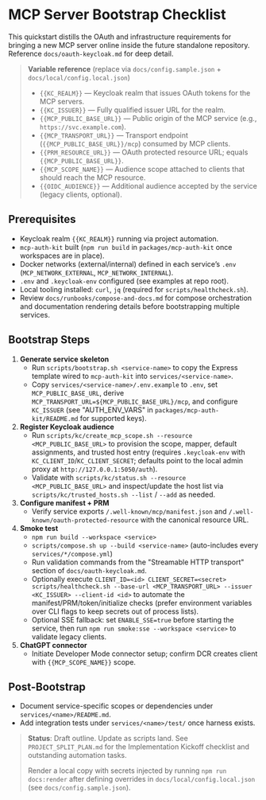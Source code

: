 # MCP Server Bootstrap Checklist

This quickstart distills the OAuth and infrastructure requirements for bringing a new MCP server online inside the future standalone repository. Reference `docs/oauth-keycloak.md` for deep detail.

> **Variable reference** (replace via `docs/config.sample.json` + `docs/local/config.local.json`)
> - `{{KC_REALM}}` — Keycloak realm that issues OAuth tokens for the MCP servers.
> - `{{KC_ISSUER}}` — Fully qualified issuer URL for the realm.
> - `{{MCP_PUBLIC_BASE_URL}}` — Public origin of the MCP service (e.g., `https://svc.example.com`).
> - `{{MCP_TRANSPORT_URL}}` — Transport endpoint (`{{MCP_PUBLIC_BASE_URL}}/mcp`) consumed by MCP clients.
> - `{{PRM_RESOURCE_URL}}` — OAuth protected resource URL; equals `{{MCP_PUBLIC_BASE_URL}}`.
> - `{{MCP_SCOPE_NAME}}` — Audience scope attached to clients that should reach the MCP resource.
> - `{{OIDC_AUDIENCE}}` — Additional audience accepted by the service (legacy clients, optional).

## Prerequisites
- Keycloak realm `{{KC_REALM}}` running via project automation.
- `mcp-auth-kit` built (`npm run build` in `packages/mcp-auth-kit` once workspaces are in place).
- Docker networks (external/internal) defined in each service’s `.env` (`MCP_NETWORK_EXTERNAL`, `MCP_NETWORK_INTERNAL`).
- `.env` and `.keycloak-env` configured (see examples at repo root).
- Local tooling installed: `curl`, `jq` (required for `scripts/healthcheck.sh`).
- Review `docs/runbooks/compose-and-docs.md` for compose orchestration and documentation rendering details before bootstrapping multiple services.

## Bootstrap Steps
1. **Generate service skeleton**
   - Run `scripts/bootstrap.sh <service-name>` to copy the Express template wired to `mcp-auth-kit` into `services/<service-name>`.
   - Copy `services/<service-name>/.env.example` to `.env`, set `MCP_PUBLIC_BASE_URL`, derive `MCP_TRANSPORT_URL=${MCP_PUBLIC_BASE_URL}/mcp`, and configure `KC_ISSUER` (see "AUTH_ENV_VARS" in `packages/mcp-auth-kit/README.md` for supported keys).
2. **Register Keycloak audience**
   - Run `scripts/kc/create_mcp_scope.sh --resource <MCP_PUBLIC_BASE_URL>` to provision the scope, mapper, default assignments, and trusted host entry (requires `.keycloak-env` with `KC_CLIENT_ID`/`KC_CLIENT_SECRET`; defaults point to the local admin proxy at `http://127.0.0.1:5050/auth`).
   - Validate with `scripts/kc/status.sh --resource <MCP_PUBLIC_BASE_URL>` and inspect/update the host list via `scripts/kc/trusted_hosts.sh --list` / `--add` as needed.
3. **Configure manifest + PRM**
   - Verify service exports `/.well-known/mcp/manifest.json` and `/.well-known/oauth-protected-resource` with the canonical resource URL.
4. **Smoke test**
   - `npm run build --workspace <service>`
   - `scripts/compose.sh up --build <service-name>` (auto-includes every `services/*/compose.yml`)
   - Run validation commands from the "Streamable HTTP transport" section of `docs/oauth-keycloak.md`.
   - Optionally execute `CLIENT_ID=<id> CLIENT_SECRET=<secret> scripts/healthcheck.sh --base-url <MCP_TRANSPORT_URL> --issuer <KC_ISSUER> --client-id <id>` to automate the manifest/PRM/token/initialize checks (prefer environment variables over CLI flags to keep secrets out of process lists).
   - Optional SSE fallback: set `ENABLE_SSE=true` before starting the service, then run `npm run smoke:sse --workspace <service>` to validate legacy clients.
5. **ChatGPT connector**
   - Initiate Developer Mode connector setup; confirm DCR creates client with `{{MCP_SCOPE_NAME}}` scope.

## Post-Bootstrap
- Document service-specific scopes or dependencies under `services/<name>/README.md`.
- Add integration tests under `services/<name>/test/` once harness exists.

> **Status**: Draft outline. Update as scripts land. See `PROJECT_SPLIT_PLAN.md` for the Implementation Kickoff checklist and outstanding automation tasks.
>
> Render a local copy with secrets injected by running `npm run docs:render` after defining overrides in `docs/local/config.local.json` (see `docs/config.sample.json`).
